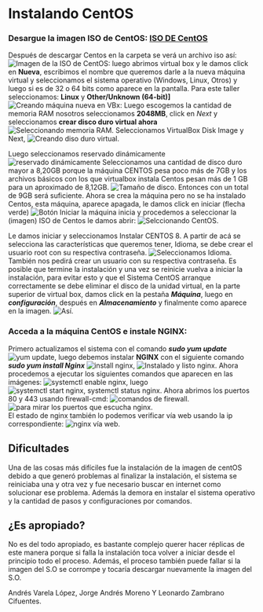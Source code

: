 # Instalando CentOS

### Desargue la imagen ISO de CentOS: [ISO DE CentOS](https://wiki.centos.org/Download)  
Después de descargar Centos en la carpeta se verá un archivo iso así:  
![**Imagen de la ISO de CentOS**:](https://github.com/leonardoZambranoCifuentes/Images-Distribuidos/blob/master/pantalazo%20de%20la%20iso%20de%20Centos.PNG) luego abrimos virtual box y le damos click en **Nueva**, escribimos el nombre que queremos darle a la nueva máquina virtual y seleccionamos el sistema operativo (Windows, Linux, Otros) y luego si es de 32 o 64 bits como aparece en la pantalla. Para este taller seleccionamos: **Linux** y **Other/Unknown (64-bit)]** ![Creando máquina nueva en VBx:](https://github.com/leonardoZambranoCifuentes/Images-Distribuidos/blob/master/creando%20m%C3%A1quina%20nueva%20en%20VBX.PNG) Luego escogemos la cantidad de memoria RAM nosotros seleccionamos **2048MB**, click en *Next* y seleccionamos **crear disco duro virtual ahora** ![Seleccionando memoria RAM](https://github.com/leonardoZambranoCifuentes/Images-Distribuidos/blob/master/seleccionando%20la%20cantidad%20de%20memoria%20RAM.png). Seleccionamos VirtualBox Disk Image y Next, ![**Creando diso duro virtual**](https://github.com/leonardoZambranoCifuentes/Images-Distribuidos/blob/master/crear%20disco%20duro%20virtual.PNG).  

Luego seleccionamos reservado dinámicamente ![reservado dinámicamente](https://github.com/leonardoZambranoCifuentes/Images-Distribuidos/blob/master/reservado%20din%C3%A1micamente.PNG) Seleccionamos una cantidad de disco duro mayor a 8,20GB porque la máquina CENTOS pesa poco más de 7GB y los archivos básicos con los que virtualbox instala Centos pesan más de 1 GB para un aproximado de 8,12GB. ![Tamaño de disco](https://github.com/leonardoZambranoCifuentes/Images-Distribuidos/blob/master/seleccionando%20cantidad%20de%20disco%20duro.PNG). Entonces con un total de 9GB será suficiente. Ahora se crea la máquina pero no se ha instalado Centos, esta máquina, aparece apagada, le damos click en iniciar (flecha verde) ![Botón Iniciar](https://github.com/leonardoZambranoCifuentes/Images-Distribuidos/blob/master/bot%C3%B3n%20verde%20de%20inicio.PNG) la máquina inicia y procedemos a seleccionar la (imagen) ISO de Centos le damos abrir: ![Selccionando CentOS](https://github.com/leonardoZambranoCifuentes/Images-Distribuidos/blob/master/seleccionando%20la%20imagen%20de%20Centos.PNG). 

Le damos iniciar y seleccionamos Instalar CENTOS 8. A partir de acá se selecciona las características que queremos tener, Idioma, se debe crear el usuario root con su respectiva contraseña. ![Seleccionamos Idioma](https://github.com/leonardoZambranoCifuentes/Images-Distribuidos/blob/master/seleccionamos%20idioma.PNG). También nos pedirá crear un usuario con su respectiva contraseña. Es posible que termine la instalación y una vez se reinicie vuelva a iniciar la instalación, para evitar esto y que el Sistema CentOS arranque correctamente se debe eliminar el disco de la unidad virtual, en la parte superior de virtual box, damos click en la pestaña ***Máquina***, luego en ***configuración***, después en ***Almacenamiento*** y finalmente como aparece en la imagen. ![**Así**](https://github.com/leonardoZambranoCifuentes/Images-Distribuidos/blob/master/finalizar%20la%20instalaci%C3%B3n.PNG). 
### Acceda a la máquina CentOS e instale NGINX: ###
Primero actualizamos el sistema con el comando ***sudo yum update*** ![yum update](https://github.com/leonardoZambranoCifuentes/Images-Distribuidos/blob/master/Instalando%20Nginx.PNG), luego debemos instalar **NGINX** con el siguiente comando ***sudo yum install Nginx*** ![install nginx](https://github.com/leonardoZambranoCifuentes/Images-Distribuidos/blob/master/NGINX.PNG), ![Instalado y listo nginx](https://github.com/leonardoZambranoCifuentes/Images-Distribuidos/blob/master/NGINX%202.PNG).
Ahora procedemos a ejecutar los siguientes comandos que aparecen en las imágenes: ![systemctl enable nginx](https://github.com/leonardoZambranoCifuentes/Images-Distribuidos/blob/master/systemctl%20nginx%20service.PNG), luego ![systemctl start nginx, systemctl status nginx](https://github.com/leonardoZambranoCifuentes/Images-Distribuidos/blob/master/start%20and%20status.PNG). Ahora abrimos los puertos 80 y 443 usando firewall-cmd:
![comandos de firewall](https://github.com/leonardoZambranoCifuentes/Images-Distribuidos/blob/master/firewall%20cmd%20service%20http%20completo%201.PNG).
![para mirar los puertos que escucha nginx](https://github.com/leonardoZambranoCifuentes/Images-Distribuidos/blob/master/escuchando%20por%20los%20puertos.PNG).  
El estado de nginx también lo podemos verificar vía web usando la ip correspondiente: ![nginx vía web](https://github.com/leonardoZambranoCifuentes/Images-Distribuidos/blob/master/good%20nginx.PNG).

## Dificultades ##
Una de las cosas más difíciles fue la instalación de la imagen de centOS debido a que generó problemas al finalizar la instalación, el sistema se reiniciaba una y otra vez y fue necesario buscar en internet como solucionar ese problema. Además la demora en instalar el sistema operativo y la cantidad de pasos y configuraciones por comandos.

## ¿Es apropiado? ##
No es del todo apropiado, es bastante complejo querer hacer réplicas de este manera porque si falla la instalación toca volver a iniciar desde el principio todo el proceso. Además, el proceso también puede fallar si la imagen del S.O se corrompe y tocaría descargar nuevamente la imagen del S.O.

Andrés Varela López, Jorge Andrés Moreno Y Leonardo Zambrano Cifuentes.

